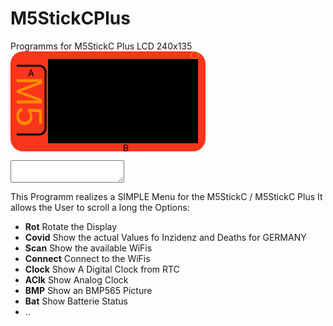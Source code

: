 # M5StickCPlus
Programms for M5StickC Plus LCD 240x135
<svg width='312' viewBox='-60,-12 312,160' xmlns='http://www.w3.org/2000/svg' style='background:none;'>
	<rect x='-60' y='-12' width='312' height='160' rx='20' ry='20' fill='#F8361B' />
	<text text-anchor='middle' transform='translate(-50,68) rotate(90)' font-family='Arial' font-size='58' fill='darkorange' >M5</text>
	<path stroke-width='3' stroke='black' fill='none' d='M-50,11 h36a10,10 0 0 1 10,10v90a10,10 0 0 1 -10,10h-36' />
	<clipPath id='lcdclip'><rect x='0' y='0' width='240' height='135' /></clipPath>
	<rect x='0' y='0' width='240' height='135' fill='black' />
	<g id='Lcd' fill='white' stroke='white' clip-path='url(#lcdclip)' ></g>
	<text x='-32' y= '28' onClick="document.getElementById('Console').innerHTML+='M5.BtnA.wasPressed()\n';">A</text>
	<text x='120' y='148' onClick="document.getElementById('Console').innerHTML+='M5.BtnB.wasPressed()\n';">B</text>
	<circle id='M5_LED' cx='235' cy='-6' r='6' stroke='orange' fill='none' />
</svg>
<textarea id='console'></textarea>
This Programm realizes a SIMPLE Menu for the M5StickC / M5StickC Plus
It allows the User to scroll a long the Options:
<ul>
  <li><b>Rot</b>     Rotate the Display</li>
  <li><b>Covid</b>   Show the actual Values fo Inzidenz and Deaths for GERMANY</li>
  <li><b>Scan</b>   Show the available WiFis</li>
  <li><b>Connect</b> Connect to the WiFis </li>
  <li><b>Clock</b>   Show A Digital Clock from RTC</li>
  <li><b>AClk</b>    Show Analog Clock</li>
  <li><b>BMP</b>     Show an BMP565 Picture</li>
  <li><b>Bat</b>     Show Batterie Status</li>
  <li>..</li>
</ul>
  
  
  
